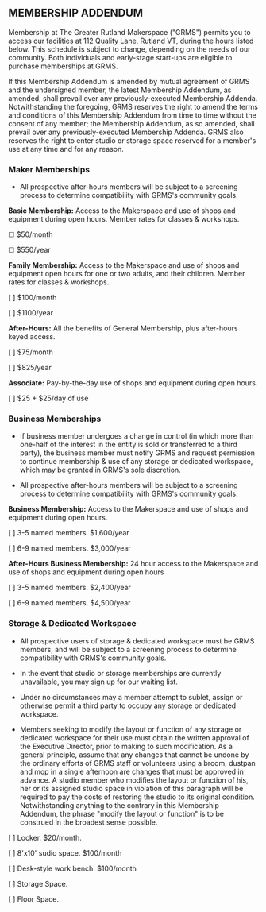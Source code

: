 ## MEMBERSHIP ADDENDUM

Membership at The Greater Rutland Makerspace ("GRMS") permits you to access our facilities at 112 Quality Lane, Rutland VT, during the hours listed below. This schedule is subject to change, depending on the needs of our community. Both individuals and early-stage start-ups are eligible to purchase memberships at GRMS.

If this Membership Addendum is amended by mutual agreement of GRMS and the undersigned member, the latest Membership Addendum, as amended, shall prevail over any previously-executed Membership Addenda. Notwithstanding the foregoing, GRMS reserves the right to amend the terms and conditions of this Membership Addendum from time to time without the consent of any member; the Membership Addendum, as so amended, shall prevail over any previously-executed Membership Addenda. GRMS also reserves the right to enter studio or storage space reserved for a member's use at any time and for any reason.


### Maker Memberships

* All prospective after-hours members will be subject to a screening process to determine compatibility with GRMS's community goals.


 **Basic Membership:** Access to the Makerspace and use of shops and equipment during open hours. Member rates for classes & workshops.
 
 ☐ $50/month
 
 ☐ $550/year
 
 **Family Membership:** Access to the Makerspace and use of shops and equipment open hours for one or two adults, and their children. Member rates for classes & workshops.
 
 [ ] $100/month
 
 [ ] $1100/year

 **After-Hours:** All the benefits of General Membership, plus after-hours keyed access.
 
 [ ] $75/month
 
 [ ] $825/year

**Associate:** Pay-by-the-day use of shops and equipment during open hours.

  [ ] $25 + $25/day of use
 
### Business Memberships

* If business member undergoes a change in control (in which more than one-half of the interest in the entity is sold or transferred to a third party), the business member must notify GRMS and request permission to continue membership & use of any storage or dedicated workspace, which may be granted in GRMS's sole discretion.

* All prospective after-hours members will be subject to a screening process to determine compatibility with GRMS's community goals.

**Business Membership:** Access to the Makerspace and use of shops and equipment during open hours.

[ ] 3-5 named members. $1,600/year

[ ] 6-9 named members. $3,000/year

**After-Hours Business Membership:** 24 hour access to the Makerspace and use of shops and equipment during open hours

 [ ] 3-5 named members. $2,400/year

 [ ]  6-9 named members. $4,500/year
 
### Storage & Dedicated Workspace

* All prospective users of storage & dedicated workspace must be GRMS members, and will be subject to a screening process to determine compatibility with GRMS's community goals.

* In the event that studio or storage memberships are currently unavailable, you may sign up for our waiting list.

* Under no circumstances may a member attempt to sublet, assign or otherwise permit a third party to occupy any storage or dedicated workspace.

* Members seeking to modify the layout or function of any storage or dedicated workspace for their use must obtain the written approval of the Executive Director, prior to making to such modification. As a general principle, assume that any changes that cannot be undone by the ordinary efforts of GRMS staff or volunteers using a broom, dustpan and mop in a single afternoon are changes that must be approved in advance. A studio member who modifies the layout or function of his, her or its assigned studio space in violation of this paragraph will be required to pay the costs of restoring the studio to its original condition. Notwithstanding anything to the contrary in this Membership Addendum, the phrase "modify the layout or function" is to be construed in the broadest sense possible. 


 [ ] Locker. $20/month.
 
 [ ] 8'x10' sudio space. $100/month
 
 [ ] Desk-style work bench. $100/month
 
 [ ] Storage Space.
 
 [ ] Floor Space.

